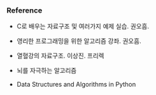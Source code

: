 ### Reference

- C로 배우는 자료구조 및 여러가지 예제 실습. 권오흠.
- 영리한 프로그래밍을 위한 알고리즘 강좌. 권오흠.
- 열혈강의 자료구조. 이상진. 프리렉
- 뇌를 자극하는 알고리즘

- Data Structures and Algorithms in Python
